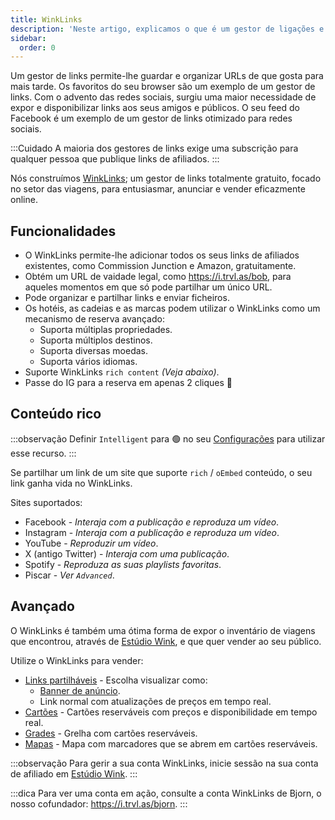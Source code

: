 ```yaml
---
title: WinkLinks
description: 'Neste artigo, explicamos o que é um gestor de ligações e o que pode fazer.'
sidebar:
  order: 0
---
```

Um gestor de links permite-lhe guardar e organizar URLs de que gosta para mais tarde. Os favoritos do seu browser são um exemplo de um gestor de links. Com o advento das redes sociais, surgiu uma maior necessidade de expor e disponibilizar links aos seus amigos e públicos. O seu feed do Facebook é um exemplo de um gestor de links otimizado para redes sociais.

:::Cuidado
A maioria dos gestores de links exige uma subscrição para qualquer pessoa que publique links de afiliados.
:::

Nós construímos [WinkLinks](https://i.trvl.as/); um gestor de links totalmente gratuito, focado no setor das viagens, para entusiasmar, anunciar e vender eficazmente online.

## Funcionalidades

* O WinkLinks permite-lhe adicionar todos os seus links de afiliados existentes, como Commission Junction e Amazon, gratuitamente.
* Obtém um URL de vaidade legal, como <https://i.trvl.as/bob>, para aqueles momentos em que só pode partilhar um único URL.
* Pode organizar e partilhar links e enviar ficheiros.
* Os hotéis, as cadeias e as marcas podem utilizar o WinkLinks como um mecanismo de reserva avançado:
  * Suporta múltiplas propriedades.
  * Suporta múltiplos destinos.
  * Suporta diversas moedas.
  * Suporta vários idiomas.
* Suporte WinkLinks `rich content` *(Veja abaixo)*.
* Passe do IG para a reserva em apenas 2 cliques 🚀

## Conteúdo rico

:::observação
Definir `Intelligent` para 🟢 no seu [Configurações](/link-manager/settings) para utilizar esse recurso.
:::

Se partilhar um link de um site que suporte `rich` / `oEmbed` conteúdo, o seu link ganha vida no WinkLinks.

Sites suportados:

* Facebook - *Interaja com a publicação e reproduza um vídeo*.
* Instagram - *Interaja com a publicação e reproduza um vídeo*.
* YouTube - *Reproduzir um vídeo*.
* X (antigo Twitter) - *Interaja com uma publicação*.
* Spotify - *Reproduza as suas playlists favoritas*.
* Piscar - *Ver `Advanced`*.

## Avançado

O WinkLinks é também uma ótima forma de expor o inventário de viagens que encontrou, através de [Estúdio Wink](https://studio.wink.travel), e que quer vender ao seu público.

Utilize o WinkLinks para vender:

* [Links partilháveis](/studio/shareable-links) - Escolha visualizar como:
  * [Banner de anúncio](/developers/web-components/#content-loader).
  * Link normal com atualizações de preços em tempo real.
* [Cartões](/studio/cards) - Cartões reserváveis com preços e disponibilidade em tempo real.
* [Grades](/studio/grids) - Grelha com cartões reserváveis.
* [Mapas](/studio/maps) - Mapa com marcadores que se abrem em cartões reserváveis.

:::observação
Para gerir a sua conta WinkLinks, inicie sessão na sua conta de afiliado em [Estúdio Wink](https://studio.wink.travel).
:::

:::dica
Para ver uma conta em ação, consulte a conta WinkLinks de Bjorn, o nosso cofundador: <https://i.trvl.as/bjorn>.
:::


